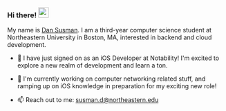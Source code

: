 ### Hi there! <img src="https://user-images.githubusercontent.com/56033661/129413109-17990938-5c37-4102-8447-219ad91bc5ba.gif" width="24px" alt="wave">


My name is [Dan Susman](https://dansusman.dev). I am a third-year computer science student at Northeastern University in Boston, MA, interested in backend and cloud development.

- 🔭 I have just signed on as an iOS Developer at Notability! I'm excited to explore a new realm of development and learn a ton.

- 🌱 I'm currently working on computer networking related stuff, and ramping up on iOS knowledge in preparation for my exciting new role!

- 📫 Reach out to me: susman.d@northeastern.edu
